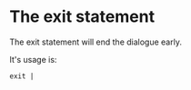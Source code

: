 # The exit statement

The exit statement will end the dialogue early.

It's usage is:

```
exit |
```


